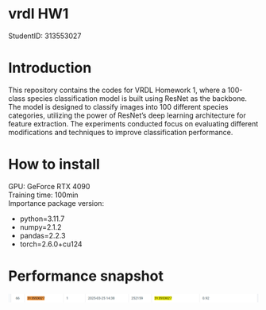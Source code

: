 # vrdl HW1
StudentID: 313553027

# Introduction
This repository contains the codes for VRDL Homework 1, where a 100-class species classification model is built using ResNet as the backbone. The model is designed to classify images into 100 different species categories, utilizing the power of ResNet’s deep learning architecture for feature extraction. The experiments conducted focus on evaluating different modifications and techniques to improve classification performance.

# How to install
GPU: GeForce RTX 4090  
Training time: 100min  
Importance package version:  
 - python=3.11.7
 - numpy=2.1.2
 - pandas=2.2.3
 - torch=2.6.0+cu124 

# Performance snapshot
![image](https://github.com/jennytenghere/VRDL-HW1/blob/main/v11_score.png)
